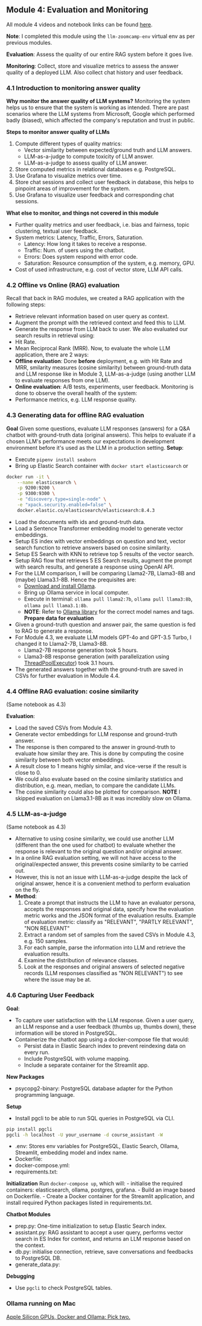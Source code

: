 ## Module 4: Evaluation and Monitoring
All module 4 videos and notebook links can be found [here](https://github.com/DataTalksClub/llm-zoomcamp/blob/main/04-monitoring/README.md).

**Note**: I completed this module using the ```llm-zoomcamp-env``` virtual env as per previous modules.

**Evaluation**: Assess the quality of our entire RAG system before it goes live.

**Monitoring**: Collect, store and visualize metrics to assess the answer quality of a deployed LLM. Also collect chat history and user feedback.

### 4.1 Introduction to monitoring answer quality
**Why monitor the answer quality of LLM systems?** 
Monitoring the system helps us to ensure that the system is working as intended. There are past scenarios where the LLM systems from Microsoft, Google which performed badly (biased), which affected the company's reputation and trust in public.

**Steps to monitor answer quality of LLMs**
1. Compute different types of quality matrics:
    - Vector similarity between expected/ground truth and LLM answers.
    - LLM-as-a-judge to compute toxicity of LLM answer.
    - LLM-as-a-judge to assess quality of LLM answer.
2. Store computed metrics in relational databases e.g. PostgreSQL.
3. Use Grafana to visualize metrics over time.
4. Store chat sessions and collect user feedback in database, this helps to pinpoint areas of improvement for the system.
5. Use Grafana to visualize user feedback and corresponding chat sessions.

**What else to monitor, and things not covered in this module**
- Further quality metrics and user feedback, i.e. bias and fairness, topic clustering, textual user feedback.
- System metrics: Latency, Traffic, Errors, Saturation.
    - Latency: How long it takes to receive a response.
    - Traffic: Num. of users using the chatbot.
    - Errors: Does system respond with error code.
    - Saturation: Resource consumption of the system, e.g. memory, GPU.
- Cost of used infrastructure, e.g. cost of vector store, LLM API calls.

### 4.2 Offline vs Online (RAG) evaluation
Recall that back in RAG modules, we created a RAG application with the following steps:
- Retrieve relevant information based on user query as context.
- Augment the prompt with the retrieved context and feed this to LLM.
- Generate the response from LLM back to user.
We also evaluated our search results in retrieval using:
- Hit Rate.
- Mean Reciprocal Rank (MRR).
Now, to evaluate the whole LLM application, there are 2 ways:
- **Offline evaluation**: Done **before** deployment, e.g. with Hit Rate and MRR, smilarity measures (cosine similarity) between ground-truth data and LLM response like in Module 3, LLM-as-a-judge (using another LLM to evaluate responses from one LLM).
- **Online evaluation**: A/B tests, experiments, user feedback.
Monitoring is done to observe the overall health of the system:
- Performance metrics, e.g. LLM response quality.

### 4.3 Generating data for offline RAG evaluation
**Goal** Given some questions, evaluate LLM responses (answers) for a Q&A chatbot with ground-truth data (original answers). This helps to evaluate if a chosen LLM's performance meets our expectations in development environment before it's used as the LLM in a production setting.
**Setup**:
- Execute ```pipenv install seaborn```
- Bring up Elastic Search container with ```docker start elasticsearch``` or 
```bash
docker run -it \
    --name elasticsearch \
    -p 9200:9200 \
    -p 9300:9300 \
    -e "discovery.type=single-node" \
    -e "xpack.security.enabled=false" \
    docker.elastic.co/elasticsearch/elasticsearch:8.4.3
```
- Load the documents with ids and ground-truth data.
- Load a Sentence Transformer embedding model to generate vector embeddings.
- Setup ES index with vector embeddings on question and text, vector search function to retrieve answers based on cosine similarity.
- Setup ES Search with KNN to retrieve top 5 results of the vector search.
- Setup RAG flow that retrieves 5 ES Search results, augment the prompt with search results, and generate a response using OpenAI API.
- For the LLM comparison, I will be comparing Llama2-7B, Llama3-8B and (maybe) Llama3.1-8B. Hence the prequisites are:
    - [Download and install Ollama](https://ollama.com/download).
    - Bring up Ollama service in local computer.
    - Execute in terminal: ```ollama pull llama2:7b```, ```ollama pull llama3:8b```, ```ollama pull llama3.1:8b```. 
    - **NOTE**: Refer to [Ollama library](https://ollama.com/library) for the correct model names and tags.
**Prepare data for evaluation**
- Given a ground-truth question and answer pair, the same question is fed to RAG to generate a response.
- For Module 4.3, we evaluate LLM models GPT-4o and GPT-3.5 Turbo, I changed it to Llama2-7B, Llama3-8B.
    - Llama2-7B response generation took 5 hours.
    - Llama3-8B response generation (with parallelization using [ThreadPoolExecutor](https://medium.com/@rajputgajanan50/how-to-use-threadpoolexecutor-in-python-3-6819c7896e89)) took 3.1 hours.
- The generated answers together with the ground-truth are saved in CSVs for further evaluation in Module 4.4.

### 4.4 Offline RAG evaluation: cosine similarity
(Same notebook as 4.3)

**Evaluation**:
- Load the saved CSVs from Module 4.3.
- Generate vector embeddings for LLM response and ground-truth answer. 
- The response is then compared to the answer in ground-truth to evaluate how similar they are. This is done by computing the cosine similarity between both vector embeddings. 
- A result close to 1 means highly similar, and vice-verse if the result is close to 0.
- We could also evaluate based on the cosine similarity statistics and distribution, e.g. mean, median, to compare the candidate LLMs. 
- The cosine similarity could also be plotted for comparison. 
**NOTE** I skipped evaluation on Llama3.1-8B as it was incredibly slow on Ollama.

### 4.5 LLM-as-a-judge
(Same notebook as 4.3)
- Alternative to using cosine similarity, we could use another LLM (different than the one used for chatbot) to evaluate whether the response is relevant to the original question and/or original answer.
- In a online RAG evaluation setting, we will not have access to the original/expected answer, this prevents cosine similarity to be carried out.
- However, this is not an issue with LLM-as-a-judge despite the lack of original answer, hence it is a convenient method to perform evaluation on the fly.
- **Method**:
    1. Create a prompt that instructs the LLM to have an evaluator persona, accepts the responses and original data, specify how the evaluation metric works and the JSON format of the evaluation results. Example of evaluation metric: classify as "RELEVANT", "PARTLY RELEVANT", "NON RELEVANT"
    2. Extract a random set of samples from the saved CSVs in Module 4.3, e.g. 150 samples.
    3. For each sample, parse the information into LLM and retrieve the evaluation results.
    4. Examine the distribution of relevance classes.
    5. Look at the responses and original answers of selected negative records (LLM responses classified as "NON RELEVANT") to see where the issue may be at.

### 4.6 Capturing User Feedback
**Goal**: 
- To capture user satisfaction with the LLM response. Given a user query, an LLM response and a user feedback (thumbs up, thumbs down), these information will be stored in PostgreSQL.
- Containerize the chatbot app using a docker-compose file that would:
    - Persist data in Elastic Search index to prevent reindexing data on every run.
    - Include PostgreSQL with volume mapping.
    - Include a separate container for the Streamlit app.

**New Packages**
-  psycopg2-binary: PostgreSQL database adapter for the Python programming language.

**Setup**
- Install pgcli to be able to run SQL queries in PostgreSQL via CLI.
```bash
pip install pgcli
pgcli -h localhost -U your_username -d course_assistant -W
```
- .env: Stores env variables for PostgreSQL, Elastic Search, Ollama, Streamlit, embedding model and index name.
- Dockerfile: 
- docker-compose.yml:
- requirements.txt: 

**Initialization**
Run ```docker-compose up```, which will:
    - initialise the required containers: elasticsearch, ollama, postgres, grafana.
    - Build an image based on Dockerfile.
    - Create a Docker container for the Streamlit application, and install required Python packages listed in requirements.txt.

**Chatbot Modules**
- prep.py: One-time initialization to setup Elastic Search index.
- assistant.py: RAG assistant to accept a user query, performs vector search in ES Index for context, and returns an LLM response based on the context.
- db.py: initialise connection, retrieve, save conversations and feedbacks to PostgreSQL DB.
- generate_data.py:

**Debugging**
- Use ```pgcli``` to check PostgreSQL tables.

### Ollama running on Mac
[Apple Silicon GPUs, Docker and Ollama: Pick two.](https://chariotsolutions.com/blog/post/apple-silicon-gpus-docker-and-ollama-pick-two/)

